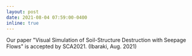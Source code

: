 ```yaml
---
layout: post
date: 2021-08-04 07:59:00-0400
inline: true
---
```


Our paper "Visual Simulation of Soil-Structure Destruction with Seepage Flows" is accepted by SCA2021. (Ibaraki, Aug. 2021)